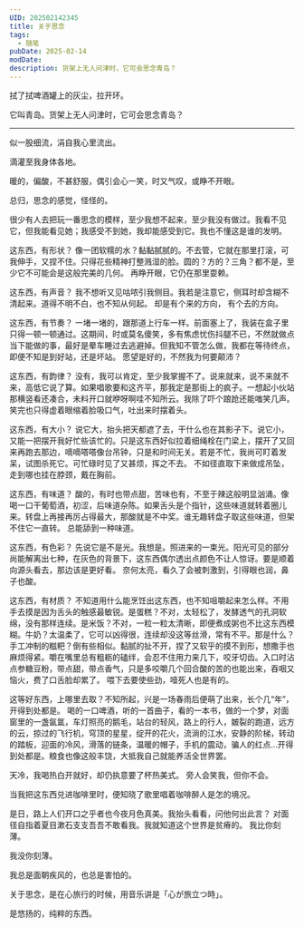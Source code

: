 ```yaml
---
UID: 202502142345
title: 关于思念
tags:
  - 随笔
pubDate: 2025-02-14
modDate: 
description: 货架上无人问津时，它可会思念青岛？
---
```

拭了拭啤酒罐上的灰尘，拉开环。

它叫青岛。货架上无人问津时，它可会思念青岛？

---

似一股细流，涓自我心里流出。

滴灌至我身体各地。

暖的，偏酸，不甚舒服，偶引会心一笑，时又气叹，或睁不开眼。

总归，思念的感觉，怪怪的。

很少有人去把玩一番思念的模样，至少我想不起来，至少我没有做过。我看不见它，但我能看见她；我感受不到她，我却能感受到它。我也不懂这是谁的发明。

这东西，有形状？
像一团软糯的水？黏黏腻腻的。不去管，它就在那里打滚，可我伸手，又捏不住。只得花些精神打整溅湿的脸。圆的？方的？三角？都不是，至少它不可能会是这般完美的几何。
再睁开眼，它仍在那里耍赖。

这东西，有声音？
我不想听又见咕哝引我侧目。我若是注意它，侧耳时却含糊不清起来。道得不明不白，也不知从何起。
却是有个来的方向， 有个去的方向。 

这东西，有节奏？
一堵一堵的，跟那道上行车一样。前面塞上了，我装在盒子里只得一顿一顿通过。这期间，时或莫名傻笑，多有焦虑忧伤抖腿不已，不然就做点当下能做的事，最好是晕车睡过去逃避掉。但我知不管怎么做，我都在等待终点，即便不知是到好站，还是坏站。
愿望是好的，不然我为何要颠沛？

这东西，有韵律？
没有，我可以肯定，至少我掌握不了。说来就来，说不来就不来，高低它说了算。如果唱歌要和这齐平，那我定是那街上的疯子。一想起小伙站那横竖看还凑合，未料开口就咿呀啊哇不知所云。我除了吓个踉跄还能嗤笑几声。
笑完也只得虚着眼缩着脸吸口气，吐出来时摆着头。

这东西，有大小？
说它大，抬头把天都遮了去，干什么也在其影子下。说它小，又能一把摆开我好忙些该忙的。只是这东西好似拉着细绳栓在门梁上，摆开了又回来再跑去那边，嘀嘀嗒嗒像台吊钟，只是和时间无关。若是不忙，我尚可盯着发呆，试图杀死它。可忙碌时见了又甚烦，挥之不去。
不如径直取下来做成吊坠，走到哪也挂在脖颈，戴在胸前。

这东西，有味道？
酸的，有时也带点甜，苦味也有，不至于辣这般明显汹涌。像喝一口干葡萄酒，初涩，后味道杂陈。如果舌头是个指针，这些味道就转着圈儿来。转盘上再接再厉占得最大，那酸就是不中奖。谁无趣转盘子取这些味道，但架不住它一直转。
总能舔到一种味道。

这东西，有色彩？
先说它是不是光。我想是。照进来的一束光。阳光可见的部分尚能解离出七种，在灰色的背景下，这东西偶尔透出点颜色不让人惊讶。要是顺着向源头看去，那边该是更好看。
奈何太亮，看久了会被刺激到，引得眼也润，鼻子也酸。

这东西，有材质？
不知道用什么能烹饪出这东西，也不知咀嚼起来怎么样。不用手去摸是因为舌头的触感最敏锐。是蛋糕？不对，太轻松了，发酵透气的孔洞软绵，没有那样连续。是米饭？不对，一粒一粒太清晰，即便煮成粥也不比这东西模糊。牛奶？太温柔了，它可以凶得很，连续却没这等丝滑，常有不平。那是什么？手工冲制的糍粑？倒有些相似。黏腻的扯不开，捏了又软乎的摸不到形，想撒手也麻烦得紧。嚼在嘴里总有粗粝的磕绊，会忍不住用力来几下，咬牙切齿。入口时沾点参糖豆粉，带点甜，带点香气，只是多咬嚼几个回合酸的苦的也能出来，吞咽又恼火，费了口舌脸却累了。
喂下去要使些劲，噎死人也是有的。

这等好东西，上哪里去取？不知所起，兴是一场春雨后便萌了出来，长个几“年”，开得到处都是。
喝的一口啤酒，听的一首曲子，看的一本书，做的一个梦，对面窗里的一盏氤氲，车灯照亮的鹅毛，站台的轻风，路上的行人，皴裂的跑道，远方的云，掠过的飞行机，穹顶的星星，绽开的花火，流淌的江水，安静的阶梯，转动的踏板，迎面的冷风，滑落的链条，温暖的帽子，手机的震动，骗人的红点...开得到处都是。粮食也像这般丰饶，大抵我自己就能养活全世界罢。

天冷，我喝热白开就好，却仍执意要了杯热美式。
旁人会笑我，但你不会。

当我把这东西兑进咖啡里时，便知晓了歌里唱着咖啡醉人是怎的境况。

是日，路上人们开口之乎者也今夜月色真美。我抬头看看，问他何出此言？
对面径自指着夏目漱石支支吾吾不敢看我。我就知道这个世界是贫瘠的。
我比你刻薄。

我没你刻薄。

我总是面朝疾风的，也总是害怕的。

关于思念，是在心旅行的时候，用音乐讲是「心が旅立つ時」。

是悠扬的，纯粹的东西。